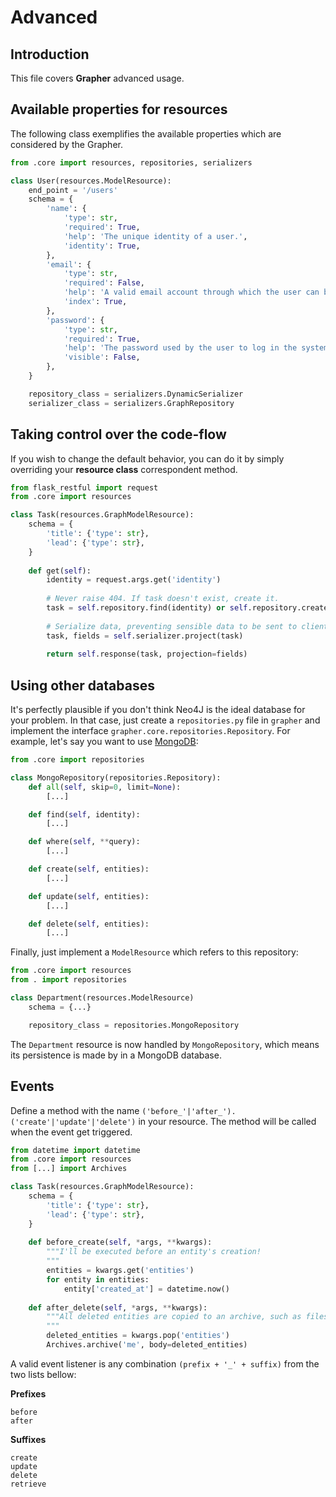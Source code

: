 # Advanced

## Introduction
This file covers **Grapher** advanced usage.

## Available properties for resources
The following class exemplifies the available properties which are considered by the Grapher.

```py
from .core import resources, repositories, serializers

class User(resources.ModelResource):
    end_point = '/users'
    schema = {
        'name': {
            'type': str,
            'required': True,
            'help': 'The unique identity of a user.',
			'identity': True,
        },
        'email': {
            'type': str,
            'required': False,
            'help': 'A valid email account through which the user can be contacted.',
			'index': True,
        },
        'password': {
            'type': str,
            'required': True,
            'help': 'The password used by the user to log in the system.',
			'visible': False,
        },
    }

    repository_class = serializers.DynamicSerializer
    serializer_class = serializers.GraphRepository
```

## Taking control over the code-flow
If you wish to change the default behavior, you can do it by simply overriding your **resource class** correspondent method.
```py
from flask_restful import request
from .core import resources

class Task(resources.GraphModelResource):
    schema = {
        'title': {'type': str},
        'lead': {'type': str},
    }
	
    def get(self):
		identity = request.args.get('identity')
		
		# Never raise 404. If task doesn't exist, create it.
		task = self.repository.find(identity) or self.repository.create({})
        
		# Serialize data, preventing sensible data to be sent to clients.
		task, fields = self.serializer.project(task)
		
        return self.response(task, projection=fields)

```

## Using other databases

It's perfectly plausible if you don't think Neo4J is the ideal database for your problem. In that case, just create a 
`repositories.py` file in `grapher` and implement the interface `grapher.core.repositories.Repository`. For example,
let's say you want to use [MongoDB](https://www.mongodb.org/):

```py
from .core import repositories

class MongoRepository(repositories.Repository):
    def all(self, skip=0, limit=None):
        [...]

    def find(self, identity):
        [...]

    def where(self, **query):
        [...]

    def create(self, entities):
        [...]

    def update(self, entities):
        [...]

    def delete(self, entities):
        [...]

```

Finally, just implement a `ModelResource` which refers to this repository:
```py
from .core import resources
from . import repositories

class Department(resources.ModelResource)
    schema = {...}

    repository_class = repositories.MongoRepository

```

The `Department` resource is now handled by `MongoRepository`,
which means its persistence is made by in a MongoDB database.


## Events
Define a method with the name `('before_'|'after_').('create'|'update'|'delete')` in your resource. 
The method will be called when the event get triggered.

```py
from datetime import datetime
from .core import resources
from [...] import Archives

class Task(resources.GraphModelResource):
    schema = {
        'title': {'type': str},
        'lead': {'type': str},
    }
	
	def before_create(self, *args, **kwargs):
		"""I'll be executed before an entity's creation!
		"""
		entities = kwargs.get('entities')
		for entity in entities:
			entity['created_at'] = datetime.now()
	
	def after_delete(self, *args, **kwargs):
		"""All deleted entities are copied to an archive, such as files, mails or other databases.
		"""
		deleted_entities = kwargs.pop('entities')
		Archives.archive('me', body=deleted_entities)

```

A valid event listener is any combination `(prefix + '_' + suffix)` from the two lists bellow:

**Prefixes**
```
before
after
```

**Suffixes**
```
create
update
delete
retrieve
```
